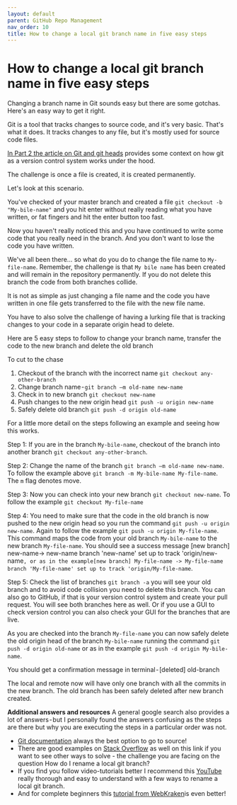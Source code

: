 ```yaml
---
layout: default
parent: GitHub Repo Management
nav_order: 10
title: How to change a local git branch name in five easy steps
---
```



# How to change a local git branch name in five easy steps

Changing a branch name in Git sounds easy but there are some gotchas. Here's an easy way to get it right.

Git is a tool that tracks changes to source code, and it's very basic. That's what it does. It tracks changes to any file, but it's mostly used for source code files. 

[In Part 2 the article on Git and git heads](https://sumisastri.github.io/dev-blogs/github-repo-management/part2-creating-updating-merging-branches/) provides some context on how git as a version control system works under the hood.

The challenge is once a file is created, it is created permanently.

Let's look at this scenario.

You've checked of your master branch and created a file `git checkout -b "My-bile-name"` and you hit enter without really reading what you have written, or fat fingers and hit the enter button too fast.

Now you haven't really noticed this and you have continued to write some code that you really need in the branch. And you don't want to lose the code you have written.

We've all been there… so what do you do to change the file name to `My-file-name`. Remember, the challenge is that `My bile name` has been created and will remain in the repository permanently. If you do not delete this branch the code from both branches collide.

It is not as simple as just changing a file name and the code you have written in one file gets transferred to the file with the new file name.

You have to also solve the challenge of having a lurking file that is tracking changes to your code in a separate origin head to delete.

Here are 5 easy steps to follow to change your branch name, transfer the code to the new branch and delete the old branch

To cut to the chase
1. Checkout of the branch with the incorrect name `git checkout any-other-branch`
2. Change branch name - `git branch –m old-name new-name `
3. Check in to new branch `git checkout new-name`
4. Push changes to the new origin head `git push -u origin new-name`
5. Safely delete old branch `git push -d origin old-name`

For a little more detail on the steps following an example and seeing how this works.

Step 1:
If you are in the branch `My-bile-name`, checkout of the branch into another branch `git checkout any-other-branch`.

Step 2:
Change the name of the branch `git branch –m old-name new-name`. To follow the example above `git branch -m My-bile-name My-file-name`. The `m` flag denotes move.

Step 3:
Now you can check into your new branch `git checkout new-name`. To follow the example `git checkout My-file-name`

Step 4:
You need to make sure that the code in the old branch is now pushed to the new origin head so you run the command `git push -u origin new-name`. Again to follow the example `git push -u origin My-file-name`. This command maps the code from your old branch `My-bile-name` to the new branch `My-file-name`.
You should see a success message [new branch] new-name-> new-name branch 'new-name' set up to track 'origin/new-name`, or as in the example[new branch] My-file-name -> My-file-name branch 'My-file-name' set up to track 'origin/My-file-name`.

Step 5:
Check the list of branches `git branch -a` you will see your old branch and to avoid code collision you need to delete this branch. You can also go to GitHub, if that is your version control system and create your pull request. You will see both branches here as well. Or if you use a GUI to check version control you can also check your GUI for the branches that are live.

As you are checked into the branch `My-file-name` you can now safely delete the old origin head of the branch `My-bile-name` running the command `git push -d origin old-name` or as in the example `git push -d origin My-bile-name`.

You should get a confirmation message in terminal - [deleted] old-branch

The local and remote now will have only one branch with all the commits in the new branch. The old branch has been safely deleted after new branch created.

__Additional answers and resources__
A general google search also provides a lot of answers - but I personally found the answers confusing as the steps are there but why you are executing the steps in a particular order was not.

- [Git documentation](https://docs.github.com/en/repositories/configuring-branches-and-merges-in-your-repository/managing-branches-in-your-repository/renaming-a-branch) always the best option to go to source!
- There are good examples on [Stack Overflow](https://stackoverflow.com/questions/6591213/how-can-i-rename-a-local-git-branch) as well on this link if you want to see other ways to solve - the challenge you are facing on the question How do I rename a local git branch?
- If you find you follow video-tutorials better I recommend this [YouTube](https://www.youtube.com/watch?v=oaIrEwzBXuY&t=87s) really thorough and easy to understand with a few ways to rename a local git branch. 
- And for complete beginners this [tutorial from WebKraken](https://www.youtube.com/watch?v=cEfoB8Hl2gY)is even better!
